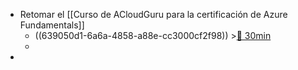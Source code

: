 - Retomar el [[Curso de ACloudGuru para la certificación de Azure Fundamentals]]
	- ((639050d1-6a6a-4858-a88e-cc3000cf2f98)) >[🍅 30min](#agenda-pomo://?t=f-1670402657430-1800)
	-
-